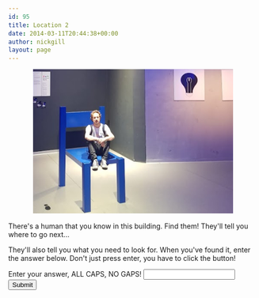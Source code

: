 ```yaml
---
id: 95
title: Location 2
date: 2014-03-11T20:44:38+00:00
author: nickgill
layout: page
---
```


<p align="center">
<img src="../sb8.png" width="80%" alt="legend" />
</p>
<p>
There's a human that you know in this building. Find them! They'll tell you where to go next...
</p>
<p>
They'll also tell you what you need to look for. When you've found it, enter the answer below. Don't just press enter, you have to click the button!
</p>
<form>
    <label for="pswd">Enter your answer, ALL CAPS, NO GAPS! </label>
    <input type="password" id="pswd">
    <input type="button" value="Submit" onclick="checkPswd();" />
</form>
<!--Function to check password the already set password is admin-->
<script type="text/javascript">
    function checkPswd() {
        var confirmPassword = "IAMAMAN";
        var password = document.getElementById("pswd").value;
        if (password == confirmPassword) {
             window.location="p9";
        }
        else{
            alert("Whoops! Try again!");
        }
    }
</script>

